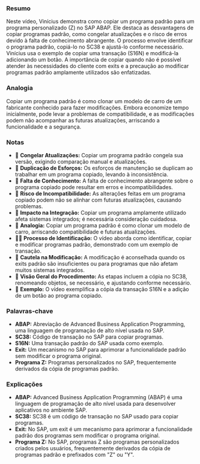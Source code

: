 ### Resumo

Neste vídeo, Vinícius demonstra como copiar um programa padrão para um programa personalizado (Z) no SAP ABAP. Ele destaca as desvantagens de copiar programas padrão, como congelar atualizações e o risco de erros devido à falta de conhecimento abrangente. O processo envolve identificar o programa padrão, copiá-lo no SC38 e ajustá-lo conforme necessário. Vinícius usa o exemplo de copiar uma transação (S16N) e modificá-la adicionando um botão. A importância de copiar quando não é possível atender às necessidades do cliente com exits e a precaução ao modificar programas padrão amplamente utilizados são enfatizadas.

### Analogia

Copiar um programa padrão é como clonar um modelo de carro de um fabricante conhecido para fazer modificações. Embora economize tempo inicialmente, pode levar a problemas de compatibilidade, e as modificações podem não acompanhar as futuras atualizações, arriscando a funcionalidade e a segurança.

### Notas

- 🧊 **Congelar Atualizações:** Copiar um programa padrão congela sua versão, exigindo comparação manual e atualizações.
- 🤹 **Duplicação de Esforços:** Os esforços de manutenção se duplicam ao trabalhar em um programa copiado, levando à inconsistência.
- 🧠 **Falta de Conhecimento:** A falta de conhecimento abrangente sobre o programa copiado pode resultar em erros e incompatibilidades.
- 🔄 **Risco de Incompatibilidade:** As alterações feitas em um programa copiado podem não se alinhar com futuras atualizações, causando problemas.
- 🧩 **Impacto na Integração:** Copiar um programa amplamente utilizado afeta sistemas integrados; é necessária consideração cuidadosa.
- 🚗 **Analogia:** Copiar um programa padrão é como clonar um modelo de carro, arriscando compatibilidade e futuras atualizações.
- 🕵️‍♂️ **Processo de Identificação:** O vídeo aborda como identificar, copiar e modificar programas padrão, demonstrado com um exemplo de transação.
- 🔄 **Cautela na Modificação:** A modificação é aconselhada quando os exits padrão são insuficientes ou para programas que não afetam muitos sistemas integrados.
- 🔄 **Visão Geral do Procedimento:** As etapas incluem a cópia no SC38, renomeando objetos, se necessário, e ajustando conforme necessário.
- 🔄 **Exemplo:** O vídeo exemplifica a cópia da transação S16N e a adição de um botão ao programa copiado.

### Palavras-chave

- **ABAP:** Abreviação de Advanced Business Application Programming, uma linguagem de programação de alto nível usada no SAP.
- **SC38:** Código de transação no SAP para copiar programas.
- **S16N:** Uma transação padrão do SAP usada como exemplo.
- **Exit:** Um mecanismo no SAP para aprimorar a funcionalidade padrão sem modificar o programa original.
- **Programa Z:** Programas personalizados no SAP, frequentemente derivados da cópia de programas padrão.

### Explicações

- **ABAP:** Advanced Business Application Programming (ABAP) é uma linguagem de programação de alto nível usada para desenvolver aplicativos no ambiente SAP.
- **SC38:** SC38 é um código de transação no SAP usado para copiar programas.
- **Exit:** No SAP, um exit é um mecanismo para aprimorar a funcionalidade padrão dos programas sem modificar o programa original.
- **Programa Z:** No SAP, programas Z são programas personalizados criados pelos usuários, frequentemente derivados da cópia de programas padrão e prefixados com "Z" ou "Y".
